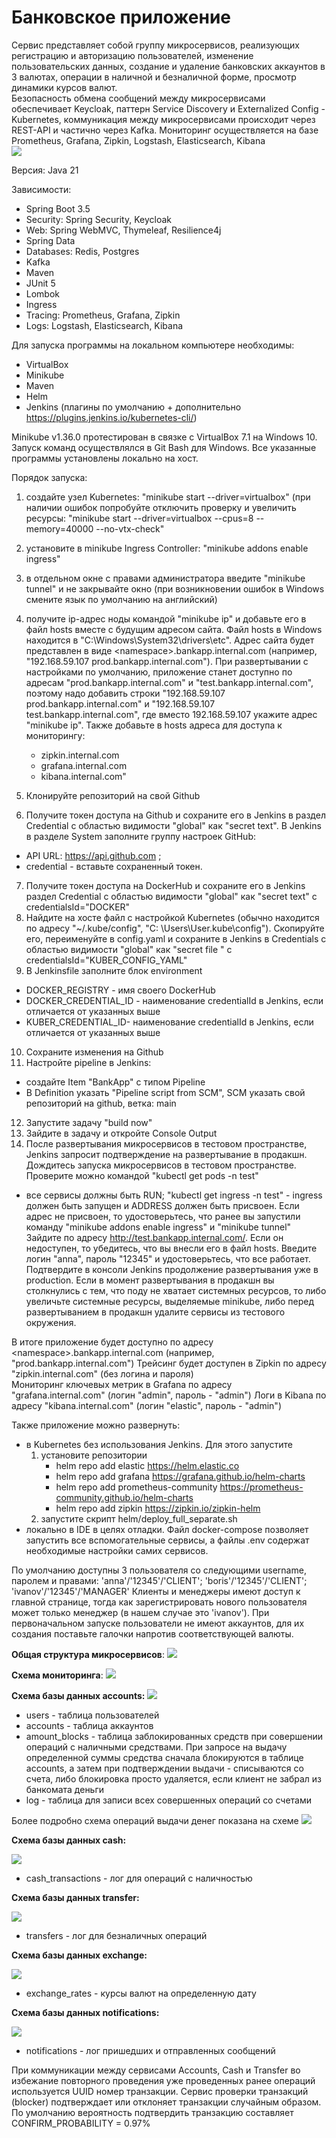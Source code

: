# Банковское приложение

Сервис представляет собой группу микросервисов, реализующих регистрацию и авторизацию пользователей, изменение
пользовательских данных, создание и удаление банковских аккаунтов в 3 валютах, операции в наличной и безналичной форме,
просмотр динамики курсов валют.  
Безопасность обмена сообщений между микросервисами обеспечивает Keycloak, паттерн Service Discovery и
Externalized Config - Kubernetes, коммуникация между микросервисами происходит через REST-API и частично через Kafka.
Мониторинг осуществляется на базе Prometheus, Grafana, Zipkin, Logstash, Elasticsearch, Kibana  
![](/readme/front.png)

Версия: Java 21

Зависимости:

* Spring Boot 3.5
* Security: Spring Security, Keycloak
* Web: Spring WebMVC, Thymeleaf, Resilience4j
* Spring Data
* Databases: Redis, Postgres
* Kafka
* Maven
* JUnit 5
* Lombok
* Ingress
* Tracing: Prometheus, Grafana, Zipkin
* Logs: Logstash, Elasticsearch, Kibana

Для запуска программы на локальном компьютере необходимы:

* VirtualBox
* Minikube
* Maven
* Helm
* Jenkins (плагины по умолчанию + дополнительно https://plugins.jenkins.io/kubernetes-cli/)

Minikube v1.36.0 протестирован в связке с VirtualBox 7.1 на Windows 10. Запуск команд осуществлялся в Git Bash для
Windows.
Все указанные программы установлены локально на хост.

Порядок запуска:

1) создайте узел Kubernetes: "minikube start --driver=virtualbox"
   (при наличии ошибок попробуйте отключить проверку и увеличить ресурсы:
   "minikube start --driver=virtualbox --cpus=8 --memory=40000 --no-vtx-check"
2) установите в minikube Ingress Controller: "minikube addons enable ingress"
3) в отдельном окне с правами администратора введите "minikube tunnel" и не закрывайте окно
   (при возникновении ошибок в Windows смените язык по умолчанию на английский)
4) получите ip-aдрес ноды командой "minikube ip" и добавьте его в файл hosts вместе с будущим адресом сайта.
   Файл hosts в Windows находится в "C:\Windows\System32\drivers\etc".
   Адрес сайта будет представлен в виде \<namespace\>.bankapp.internal.com (например, "192.168.59.107
   prod.bankapp.internal.com").
   При развертывании с настройками по умолчанию, приложение станет доступно
   по адресам "prod.bankapp.internal.com" и "test.bankapp.internal.com", поэтому надо добавить строки
   "192.168.59.107 prod.bankapp.internal.com" и "192.168.59.107 test.bankapp.internal.com", где вместо 192.168.59.107
   укажите
   адрес "minikube ip".
   Также добавьте в hosts адреса для доступа к мониторингу:
    * zipkin.internal.com
    * grafana.internal.com
    * kibana.internal.com"

5) Клонируйте репозиторий на свой Github
6) Получите токен доступа на Github и сохраните его в Jenkins в раздел Credential с областью видимости "global" как
   "secret text". В Jenkins в разделе System заполните группу настроек GitHub:

* API URL:  https://api.github.com ;
* credential - вставьте сохраненный токен.

7) Получите токен доступа на DockerHub и сохраните его в Jenkins раздел Credential с областью видимости "global" как
   "secret text" с credentialsId="DOCKER"
8) Найдите на хосте файл с настройкой Kubernetes (обычно находится по адресу "~/.kube/config", "C:
   \Users\User\.kube\config").
   Скопируйте его, переименуйте в config.yaml и сохраните в Jenkins в Credentials с областью видимости "global"
   как "secret file " с credentialsId="KUBER_CONFIG_YAML"
9) В Jenkinsfile заполните блок environment

* DOCKER_REGISTRY - имя своего DockerHub
* DOCKER_CREDENTIAL_ID - наименование credentialId в Jenkins, если отличается от указанных выше
* KUBER_CREDENTIAL_ID- наименование credentialId в Jenkins, если отличается от указанных выше

10) Сохраните изменения на Github
11) Настройте pipeline в Jenkins:

* создайте Item "BankApp" с типом Pipeline
* В Definition указать "Pipeline script from SCM", SCM указать свой репозиторий на github, ветка: main

12) Запустите задачу "build now"
13) Зайдите в задачу и откройте Console Output
14) После развертывания микросервисов в тестовом пространстве, Jenkins запросит подтверждение на развертывание в
    продакшн.
    Дождитесь запуска микросервисов в тестовом пространстве. Проверите можно командой "kubectl get pods -n test"

- все сервисы должны быть RUN; "kubectl get ingress -n test" - ingress должен быть запущен и ADDRESS должен быть
  присвоен.
  Если адрес не присвоен, то удостоверьтесь, что ранее вы запустили команду "minikube addons enable ingress" и "minikube
  tunnel"
  Зайдите по адресу http://test.bankapp.internal.com/. Если он недоступен, то убедитесь, что вы внесли его в файл hosts.
  Введите логин "anna", пароль "12345" и удостоверьтесь, что все работает.
  Подтвердите в консоли Jenkins продолжение развертывания уже в production. Если в момент развертывания в продакшн вы
  столкнулись
  с тем, что поду не хватает системных ресурсов, то либо увеличьте системные ресурсы, выделяемые minikube,
  либо перед развертыванием в продакшн удалите сервисы из тестового окружения.

В итоге приложение будет доступно по адресу \<namespace\>.bankapp.internal.com (например, "prod.bankapp.internal.com")
Трейсинг будет доступен в Zipkin по адресу "zipkin.internal.com" (без логина и пароля)  
Мониторинг ключевых метрик в Grafana по адресу "grafana.internal.com" (логин "admin", пароль - "admin")
Логи в Kibana по адресу "kibana.internal.com" (логин "elastic", пароль - "admin")

Также приложение можно развернуть:

* в Kubernetes без использования Jenkins. Для этого запустите
    1) установите репозитории
        * helm repo add elastic https://helm.elastic.co
        * helm repo add grafana https://grafana.github.io/helm-charts
        * helm repo add prometheus-community https://prometheus-community.github.io/helm-charts
        * helm repo add zipkin https://zipkin.io/zipkin-helm
    2) запустите скрипт helm/deploy_full_separate.sh
* локально в IDE в целях отладки. Файл docker-compose позволяет запустить все вспомогательные сервисы, а файлы .env
  содержат необходимые настройки самих сервисов.

По умолчанию доступны 3 пользователя со следующими username, паролем и правами:
'anna'/'12345'/'CLIENT'; 'boris'/'12345'/'CLIENT'; 'ivanov'/'12345'/'MANAGER'
Клиенты и менеджеры имеют доступ к главной странице, тогда как зарегистрировать нового пользователя может только
менеджер (в нашем случае это 'ivanov').
При первоначальном запуске пользователи не имеют аккаунтов, для их создания поставьте галочки напротив соответствующей
валюты.

**Общая структура микросервисов**:
![](/readme/all_micro.png)

**Схема мониторинга**:
![](/readme/monitoring.png)

**Схема базы данных accounts:**
![](/readme/accounts_db.png)

* users - таблица пользователей
* accounts - таблица аккаунтов
* amount_blocks - таблица заблокированных средств при совершении операций с наличными средствами. При запросе на выдачу
  определенной суммы средства сначала блокируются в таблице accounts, а затем при подтверждении выдачи - списываются со
  счета,
  либо блокировка просто удаляется, если клиент не забрал из банкомата деньги
* log - таблица для записи всех совершенных операций со счетами

Более подробно схема операций выдачи денег показана на схеме
![](/readme/withdrawal.png)

**Схема базы данных cash:**

![](/readme/cash_db.png)

* cash_transactions - лог для операций с наличностью

**Схема базы данных transfer:**

![](/readme/transfer_db.png)

* transfers - лог для безналичных операций

**Схема базы данных exchange:**

![](/readme/exchange_db.png)

* exchange_rates - курсы валют на определенную дату

**Схема базы данных notifications:**

![](/readme/notifications_db.png)

* notifications - лог пришедших и отправленных сообщений

При коммуникации между сервисами Accounts, Cash и Transfer во избежание повторного проведения уже проведенных ранее
операций используется UUID номер транзакции.
Сервис проверки транзакций (blocker) подтверждает или отклоняет транзакции случайным образом.
По умолчанию вероятность подтвердить транзакцию составляет CONFIRM_PROBABILITY = 0.97%